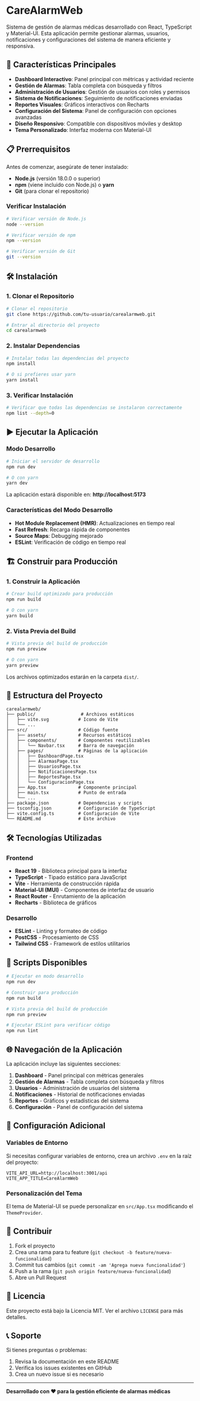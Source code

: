 # CareAlarmWeb

Sistema de gestión de alarmas médicas desarrollado con React, TypeScript y Material-UI. Esta aplicación permite gestionar alarmas, usuarios, notificaciones y configuraciones del sistema de manera eficiente y responsiva.

## 🚀 Características Principales

- **Dashboard Interactivo**: Panel principal con métricas y actividad reciente
- **Gestión de Alarmas**: Tabla completa con búsqueda y filtros
- **Administración de Usuarios**: Gestión de usuarios con roles y permisos
- **Sistema de Notificaciones**: Seguimiento de notificaciones enviadas
- **Reportes Visuales**: Gráficos interactivos con Recharts
- **Configuración del Sistema**: Panel de configuración con opciones avanzadas
- **Diseño Responsivo**: Compatible con dispositivos móviles y desktop
- **Tema Personalizado**: Interfaz moderna con Material-UI

## 📋 Prerrequisitos

Antes de comenzar, asegúrate de tener instalado:

- **Node.js** (versión 18.0.0 o superior)
- **npm** (viene incluido con Node.js) o **yarn**
- **Git** (para clonar el repositorio)

### Verificar Instalación

```bash
# Verificar versión de Node.js
node --version

# Verificar versión de npm
npm --version

# Verificar versión de Git
git --version
```

## 🛠️ Instalación

### 1. Clonar el Repositorio

```bash
# Clonar el repositorio
git clone https://github.com/tu-usuario/carealarmweb.git

# Entrar al directorio del proyecto
cd carealarmweb
```

### 2. Instalar Dependencias

```bash
# Instalar todas las dependencias del proyecto
npm install

# O si prefieres usar yarn
yarn install
```

### 3. Verificar Instalación

```bash
# Verificar que todas las dependencias se instalaron correctamente
npm list --depth=0
```

## ▶️ Ejecutar la Aplicación

### Modo Desarrollo

```bash
# Iniciar el servidor de desarrollo
npm run dev

# O con yarn
yarn dev
```

La aplicación estará disponible en: **http://localhost:5173**

### Características del Modo Desarrollo

- **Hot Module Replacement (HMR)**: Actualizaciones en tiempo real
- **Fast Refresh**: Recarga rápida de componentes
- **Source Maps**: Debugging mejorado
- **ESLint**: Verificación de código en tiempo real

## 🏗️ Construir para Producción

### 1. Construir la Aplicación

```bash
# Crear build optimizado para producción
npm run build

# O con yarn
yarn build
```

### 2. Vista Previa del Build

```bash
# Vista previa del build de producción
npm run preview

# O con yarn
yarn preview
```

Los archivos optimizados estarán en la carpeta `dist/`.

## 📁 Estructura del Proyecto

```
carealarmweb/
├── public/                 # Archivos estáticos
│   ├── vite.svg           # Icono de Vite
│   └── ...
├── src/                   # Código fuente
│   ├── assets/            # Recursos estáticos
│   ├── components/        # Componentes reutilizables
│   │   └── Navbar.tsx     # Barra de navegación
│   ├── pages/             # Páginas de la aplicación
│   │   ├── DashboardPage.tsx
│   │   ├── AlarmasPage.tsx
│   │   ├── UsuariosPage.tsx
│   │   ├── NotificacionesPage.tsx
│   │   ├── ReportesPage.tsx
│   │   └── ConfiguracionPage.tsx
│   ├── App.tsx            # Componente principal
│   ├── main.tsx           # Punto de entrada
│   └── ...
├── package.json           # Dependencias y scripts
├── tsconfig.json          # Configuración de TypeScript
├── vite.config.ts         # Configuración de Vite
└── README.md              # Este archivo
```

## 🛠️ Tecnologías Utilizadas

### Frontend
- **React 19** - Biblioteca principal para la interfaz
- **TypeScript** - Tipado estático para JavaScript
- **Vite** - Herramienta de construcción rápida
- **Material-UI (MUI)** - Componentes de interfaz de usuario
- **React Router** - Enrutamiento de la aplicación
- **Recharts** - Biblioteca de gráficos

### Desarrollo
- **ESLint** - Linting y formateo de código
- **PostCSS** - Procesamiento de CSS
- **Tailwind CSS** - Framework de estilos utilitarios

## 📜 Scripts Disponibles

```bash
# Ejecutar en modo desarrollo
npm run dev

# Construir para producción
npm run build

# Vista previa del build de producción
npm run preview

# Ejecutar ESLint para verificar código
npm run lint
```

## 🌐 Navegación de la Aplicación

La aplicación incluye las siguientes secciones:

1. **Dashboard** - Panel principal con métricas generales
2. **Gestión de Alarmas** - Tabla completa con búsqueda y filtros
3. **Usuarios** - Administración de usuarios del sistema
4. **Notificaciones** - Historial de notificaciones enviadas
5. **Reportes** - Gráficos y estadísticas del sistema
6. **Configuración** - Panel de configuración del sistema

## 🔧 Configuración Adicional

### Variables de Entorno

Si necesitas configurar variables de entorno, crea un archivo `.env` en la raíz del proyecto:

```env
VITE_API_URL=http://localhost:3001/api
VITE_APP_TITLE=CareAlarmWeb
```

### Personalización del Tema

El tema de Material-UI se puede personalizar en `src/App.tsx` modificando el `ThemeProvider`.

## 🤝 Contribuir

1. Fork el proyecto
2. Crea una rama para tu feature (`git checkout -b feature/nueva-funcionalidad`)
3. Commit tus cambios (`git commit -am 'Agrega nueva funcionalidad'`)
4. Push a la rama (`git push origin feature/nueva-funcionalidad`)
5. Abre un Pull Request

## 📝 Licencia

Este proyecto está bajo la Licencia MIT. Ver el archivo `LICENSE` para más detalles.

## 📞 Soporte

Si tienes preguntas o problemas:

1. Revisa la documentación en este README
2. Verifica los issues existentes en GitHub
3. Crea un nuevo issue si es necesario

---

**Desarrollado con ❤️ para la gestión eficiente de alarmas médicas**
